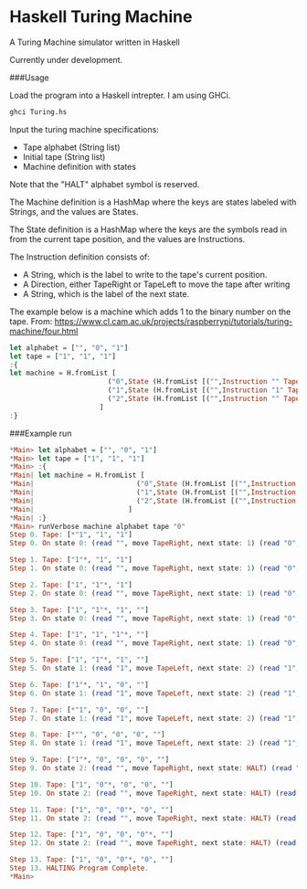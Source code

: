 # Haskell Turing Machine
A Turing Machine simulator written in Haskell

Currently under development.

###Usage

Load the program into a Haskell intrepter. I am using GHCi.

```sh
ghci Turing.hs
```

Input the turing machine specifications:
- Tape alphabet (String list)
- Initial tape (String list)
- Machine definition with states

Note that the "HALT" alphabet symbol is reserved.

The Machine definition is a HashMap where the keys are states labeled with Strings, and the values are States.

The State definition is a HashMap where the keys are the symbols read in from the current tape position, and the values are Instructions.

The Instruction definition consists of:
- A String, which is the label to write to the tape's current position.
- A Direction, either TapeRight or TapeLeft to move the tape after writing
- A String, which is the label of the next state.


The example below is a machine which adds 1 to the binary number on the tape. From: https://www.cl.cam.ac.uk/projects/raspberrypi/tutorials/turing-machine/four.html

```haskell
let alphabet = ["", "0", "1"]
let tape = ["1", "1", "1"]
:{
let machine = H.fromList [
                        ("0",State (H.fromList [("",Instruction "" TapeRight "1"), ("0",Instruction "0" TapeLeft "0"), ("1",Instruction "1" TapeLeft "0")])),
                        ("1",State (H.fromList [("",Instruction "1" TapeLeft "2"), ("0",Instruction "1" TapeRight "2"), ("1",Instruction "0" TapeRight "1")])),
                        ("2",State (H.fromList [("",Instruction "" TapeRight "HALT"), ("0",Instruction "0" TapeLeft "2"), ("1",Instruction "1" TapeLeft "2")]))
                      ]
:}
```

###Example run

```haskell
*Main> let alphabet = ["", "0", "1"]
*Main> let tape = ["1", "1", "1"]
*Main> :{
*Main| let machine = H.fromList [
*Main|                         ("0",State (H.fromList [("",Instruction "" TapeRight "1"), ("0",Instruction "0" TapeLeft "0"), ("1",Instruction "1" TapeLeft "0")])),
*Main|                         ("1",State (H.fromList [("",Instruction "1" TapeLeft "2"), ("0",Instruction "1" TapeRight "2"), ("1",Instruction "0" TapeRight "1")])),
*Main|                         ("2",State (H.fromList [("",Instruction "" TapeRight "HALT"), ("0",Instruction "0" TapeLeft "2"), ("1",Instruction "1" TapeLeft "2")]))
*Main|                       ]
*Main| :}
*Main> runVerbose machine alphabet tape "0"
Step 0. Tape: [*"1", "1", "1"]
Step 0. On state 0: (read "", move TapeRight, next state: 1) (read "0", move TapeLeft, next state: 0) (read "1", move TapeLeft, next state: 0)

Step 1. Tape: ["1"*, "1", "1"]
Step 1. On state 0: (read "", move TapeRight, next state: 1) (read "0", move TapeLeft, next state: 0) (read "1", move TapeLeft, next state: 0)

Step 2. Tape: ["1", "1"*, "1"]
Step 2. On state 0: (read "", move TapeRight, next state: 1) (read "0", move TapeLeft, next state: 0) (read "1", move TapeLeft, next state: 0)

Step 3. Tape: ["1", "1"*, "1", ""]
Step 3. On state 0: (read "", move TapeRight, next state: 1) (read "0", move TapeLeft, next state: 0) (read "1", move TapeLeft, next state: 0)

Step 4. Tape: ["1", "1", "1"*, ""]
Step 4. On state 0: (read "", move TapeRight, next state: 1) (read "0", move TapeLeft, next state: 0) (read "1", move TapeLeft, next state: 0)

Step 5. Tape: ["1", "1"*, "1", ""]
Step 5. On state 1: (read "1", move TapeLeft, next state: 2) (read "1", move TapeRight, next state: 2) (read "0", move TapeRight, next state: 1)

Step 6. Tape: ["1"*, "1", "0", ""]
Step 6. On state 1: (read "1", move TapeLeft, next state: 2) (read "1", move TapeRight, next state: 2) (read "0", move TapeRight, next state: 1)

Step 7. Tape: [*"1", "0", "0", ""]
Step 7. On state 1: (read "1", move TapeLeft, next state: 2) (read "1", move TapeRight, next state: 2) (read "0", move TapeRight, next state: 1)

Step 8. Tape: [*"", "0", "0", "0", ""]
Step 8. On state 1: (read "1", move TapeLeft, next state: 2) (read "1", move TapeRight, next state: 2) (read "0", move TapeRight, next state: 1)

Step 9. Tape: ["1"*, "0", "0", "0", ""]
Step 9. On state 2: (read "", move TapeRight, next state: HALT) (read "0", move TapeLeft, next state: 2) (read "1", move TapeLeft, next state: 2)

Step 10. Tape: ["1", "0"*, "0", "0", ""]
Step 10. On state 2: (read "", move TapeRight, next state: HALT) (read "0", move TapeLeft, next state: 2) (read "1", move TapeLeft, next state: 2)

Step 11. Tape: ["1", "0", "0"*, "0", ""]
Step 11. On state 2: (read "", move TapeRight, next state: HALT) (read "0", move TapeLeft, next state: 2) (read "1", move TapeLeft, next state: 2)

Step 12. Tape: ["1", "0", "0", "0"*, ""]
Step 12. On state 2: (read "", move TapeRight, next state: HALT) (read "0", move TapeLeft, next state: 2) (read "1", move TapeLeft, next state: 2)

Step 13. Tape: ["1", "0", "0"*, "0", ""]
Step 13. HALTING Program Complete.
*Main>
```
